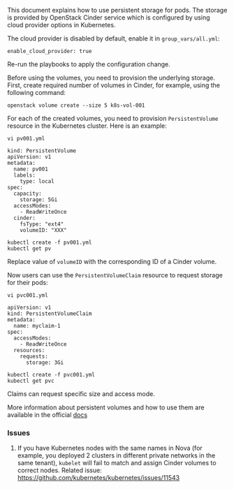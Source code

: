 This document explains how to use persistent storage for pods.
The storage is provided by OpenStack Cinder service which is configured by using
cloud provider options in Kubernetes.

The cloud provider is disabled by default, enable it in `group_vars/all.yml`:
```
enable_cloud_provider: true
```
Re-run the playbooks to apply the configuration change.

Before using the volumes, you need to provision the underlying storage.
First, create required number of volumes in Cinder, for example, using
the following command:
```
openstack volume create --size 5 k8s-vol-001
```

For each of the created volumes, you need to provision `PersistentVolume`
resource in the Kubernetes cluster. Here is an example:
```
vi pv001.yml

kind: PersistentVolume
apiVersion: v1
metadata:
  name: pv001
  labels:
    type: local
spec:
  capacity:
    storage: 5Gi
  accessModes:
    - ReadWriteOnce
  cinder:
    fsType: "ext4"
    volumeID: "XXX"

kubectl create -f pv001.yml
kubectl get pv
```
Replace value of `volumeID` with the corresponding ID of a Cinder volume.

Now users can use the `PersistentVolumeClaim` resource to request storage for
their pods:

```
vi pvc001.yml

apiVersion: v1
kind: PersistentVolumeClaim 
metadata:
  name: myclaim-1
spec:
  accessModes:
    - ReadWriteOnce
  resources:
    requests:
      storage: 3Gi

kubectl create -f pvc001.yml
kubectl get pvc
```

Claims can request specific size and access mode.

More information about persistent volumes and how to use them are available in
the official [docs](https://github.com/kubernetes/kubernetes/blob/master/docs/user-guide/persistent-volumes.md)

### Issues

1) If you have Kubernetes nodes with the same names in Nova (for example,
you deployed 2 clusters in different private networks in the same tenant),
`kubelet` will fail to match and assign Cinder volumes to correct nodes.
Related issue: https://github.com/kubernetes/kubernetes/issues/11543


